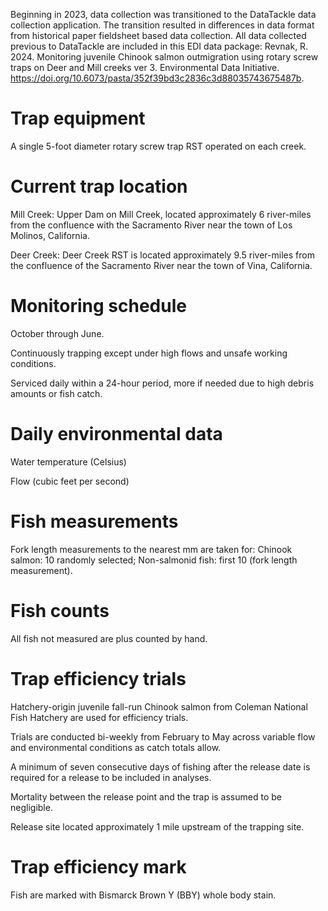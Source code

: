 Beginning in 2023, data collection was transitioned to the DataTackle data collection application. The transition resulted in differences in data format from historical paper fieldsheet based data collection. All data collected previous to DataTackle  are included in this EDI data package: 
Revnak, R. 2024. Monitoring juvenile Chinook salmon outmigration using rotary screw traps on Deer and Mill creeks ver 3. Environmental Data Initiative. https://doi.org/10.6073/pasta/352f39bd3c2836c3d88035743675487b.

# Trap equipment

A single 5-foot diameter rotary screw trap RST operated on each creek. 

# Current trap location

Mill Creek: Upper Dam on Mill Creek, located approximately 6 river-miles from the confluence with the Sacramento River near the town of Los Molinos, California.

Deer Creek: Deer Creek RST is located approximately 9.5 river-miles from the confluence of the Sacramento River near the town of Vina, California.

# Monitoring schedule

October through June.

Continuously trapping except under high flows and unsafe working conditions.

Serviced daily within a 24-hour period, more if needed due to high debris amounts or fish catch.

# Daily environmental data

Water temperature (Celsius)

Flow (cubic feet per second)

# Fish measurements

Fork length measurements to the nearest mm are taken for: Chinook salmon: 10 randomly selected; Non-salmonid fish: first 10 (fork length measurement).

# Fish counts

All fish not measured are plus counted by hand.

# Trap efficiency trials

Hatchery-origin juvenile fall-run Chinook salmon from Coleman National Fish Hatchery are used for efficiency trials.

Trials are conducted bi-weekly from February to May across variable flow and environmental conditions as catch totals allow. 

A minimum of seven consecutive days of fishing after the release date is required for a release to be included in analyses.

Mortality between the release point and the trap is assumed to be negligible.  

Release site located approximately 1 mile upstream of the trapping site.

# Trap efficiency mark 

Fish are marked with Bismarck Brown Y (BBY) whole body stain.


